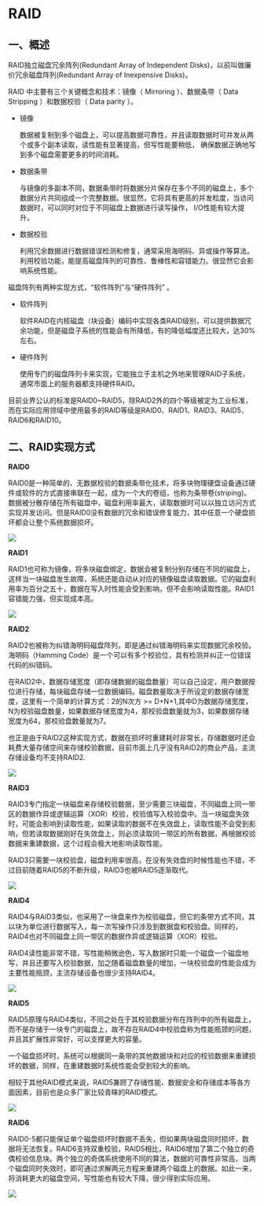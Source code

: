 # RAID #

## 一、概述 ##

RAID独立磁盘冗余阵列(Redundant Array of Independent Disks)，以前叫做廉价冗余磁盘阵列(Redundant Array of Inexpensive Disks)。

RAID 中主要有三个关键概念和技术：镜像（ Mirroring ）、数据条带（ Data Stripping ）和数据校验（ Data parity ）。

- 镜像

	数据被复制到多个磁盘上，可以提高数据可靠性，并且读取数据时可并发从两个或多个副本读取，读性能有显著提高，但写性能要稍低， 确保数据正确地写到多个磁盘需要更多的时间消耗。

- 数据条带
 
	与镜像的多副本不同，数据条带时将数据分片保存在多个不同的磁盘上，多个数据分片共同组成一个完整数据。很显然，它将具有更高的并发粒度，当访问数据时，可以同时对位于不同磁盘上数据进行读写操作， I/O性能有较大提升。

- 数据校验

	利用冗余数据进行数据错误检测和修复，通常采用海明码、异或操作等算法。利用校验功能，能提高磁盘阵列的可靠性、鲁棒性和容错能力。很显然它会影响系统性能。

 磁盘阵列有两种实现方式，“软件阵列”与“硬件阵列” 。

- 软件阵列

	软件RAID在内核磁盘（块设备）编码中实现各类RAID级别，可以提供数据冗余功能，但是磁盘子系统的性能会有所降低，有的降低幅度还比较大，达30%左右。

- 硬件阵列

	使用专门的磁盘阵列卡来实现，它能独立于主机之外地来管理RAID子系统，通常市面上的服务器都支持硬件RAID。

目前业界公认的标准是RAID0~RAID5，除RAID2外的四个等级被定为工业标准，而在实际应用领域中使用最多的RAID等级是RAID0、RAID1、RAID3、RAID5、RAID6和RAID10。

## 二、RAID实现方式 ##

**RAID0**

RAID0是一种简单的、无数据校验的数据条带化技术，将多块物理硬盘设备通过硬件或软件的方式直接串联在一起，成为一个大的卷组，也称为条带卷(striping)。数据被分散存储在所有磁盘中，磁盘利用率最大，读取数据时可以以独立访问方式实现并发访问。但是RAID0没有数据的冗余和错误修复能力，其中任意一个硬盘损坏都会让整个系统数据损坏。

![](img/RAID0.png)

**RAID1**

RAID1也可称为镜像，将多块磁盘绑定，数据会被复制分别存储在不同的磁盘上，这样当一块磁盘发生故障，系统还能自动从对应的镜像磁盘读取数据。它的磁盘利用率为百分之五十，数据在写入时性能会受到影响，但不会影响读取性能。RAID1容错能力强，但实现成本高。

![](img/RAID1.png)

**RAID2**

RAID2也被称为纠错海明码磁盘阵列，即是通过纠错海明码来实现数据冗余校验。海明码（Hamming Code）是一个可以有多个校验位，具有检测并纠正一位错误代码的纠错码。

在RAID2中，数据存储宽度（即存储数据的磁盘数量）可以自己设定，用户数据按位进行存储，每块磁盘存储一位数据编码。磁盘数量取决于所设定的数据存储宽度，这里有一个简单的计算方式：2的N次方 >= D+N+1,其中D为数据存储宽度，N为校验磁盘数量，如果数据存储宽度为4，那校验盘数量就为3，如果数据存储宽度为64，那校验盘数量就为7。

也正是由于RAID2这种实现方式，数据在损坏时重建耗时非常长，存储数据时还会耗费大量存储空间来存储校验数据，目前市面上几乎没有RAID2的商业产品，主流存储设备均不支持RAID2.

![](img/RAID2.png)

**RAID3**

RAID3专门指定一块磁盘来存储校验数据，至少需要三块磁盘，不同磁盘上同一带区的数据作异或逻辑运算（XOR）校验，校验值写入校验盘中。当一块磁盘失效时，可能会影响到读取性能，如果读取的数据不在失效盘上，读取性能不会受到影响，但若读取数据刚好在失效盘上，则必须读取同一带区的所有数据，再根据校验数据来重建数据，这个过程会极大地影响读取性能。

RAID3只需要一块校验盘，磁盘利用率很高，在没有失效盘的时候性能也不错，不过目前随着RAID5的不断升级，RAID3也被RAID5逐渐取代。

![](img/RAID3.png)

**RAID4**

RAID4与RAID3类似，也采用了一块盘来作为校验磁盘，但它的条带方式不同，其以块为单位进行数据写入，每一次写操作只涉及到数据盘和校验盘。同样的，RAID4也对不同磁盘上同一带区的数据作异或逻辑运算（XOR）校验。

RAID4读性能非常不错，写性能稍微逊色，写入数据时只能一个磁盘一个磁盘地写，并且还要写入校验数据，加之随着磁盘数量的增加，一块校验盘的性能会成为主要性能瓶颈，主流存储设备也很少支持RAID4。

![](img/RAID4.png)

**RAID5**

RAID5原理与RAID4类似，不同之处在于其校验数据分布在阵列中的所有磁盘上，而不是存储于一块专门的磁盘上，故不存在RAID4中校验盘称为性能瓶颈的问题，并且其扩展性非常好，可以支撑更大的容量。

一个磁盘损坏时，系统可以根据同一条带的其他数据块和对应的校验数据来重建损坏的数据，同样，在重建数据时系统性能会受到较大的影响。

相较于其他RAID模式来说，RAID5兼顾了存储性能、数据安全和存储成本等各方面因素，目前也是众多厂家比较青睐的RAID模式。

![](img/RAID5.png)

**RAID6**

RAID0-5都只能保证单个磁盘损坏时数据不丢失，但如果两块磁盘同时损坏，数据将无法恢复。RAID6支持双重校验，RAID5相比，RAID6增加了第二个独立的奇偶校验信息块。两个独立的奇偶系统使用不同的算法，数据的可靠性非常高，当两个磁盘同时失效时，即可通过求解两元方程来重建两个磁盘上的数据。如此一来，将消耗更大的磁盘空间，写性能也有较大下降，很少得到实际应用。

![](img/RAID6.png)

